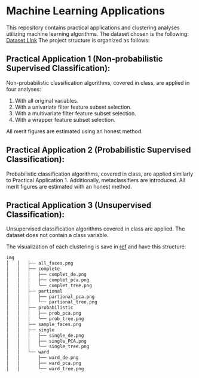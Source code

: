 
# Machine Learning Applications


This repository contains practical applications and clustering analyses utilizing machine learning algorithms. The dataset chosen is the following: [Dataset LInk](http://archive.ics.uci.edu/dataset/878/cirrhosis+patient+survival+prediction+dataset-1)
The project structure is organized as follows:

## Practical Application 1 (Non-probabilistic Supervised Classification):

Non-probabilistic classification algorithms, covered in class, are applied in four analyses:

1. With all original variables.
2. With a univariate filter feature subset selection.
3. With a multivariate filter feature subset selection.
4. With a wrapper feature subset selection.

All merit figures are estimated using an honest method.

## Practical Application 2 (Probabilistic Supervised Classification):

Probabilistic classification algorithms, covered in class, are applied similarly to Practical Application 1. Additionally, metaclassifiers are introduced. All merit figures are estimated with an honest method.

## Practical Application 3 (Unsupervised Classification):

Unsupervised classification algorithms covered in class are applied. The dataset does not contain a class variable.

The visualization of each clustering is save in [ref](./clustering/img) and have this structure:
```bash
img
│   │   ├── all_faces.png
│   │   ├── complete
│   │   │   ├── complet_de.png
│   │   │   ├── complet_pca.png
│   │   │   └── complet_tree.png
│   │   ├── partional
│   │   │   ├── partional_pca.png
│   │   │   └── partional_tree.png
│   │   ├── probabilistic
│   │   │   ├── prob_pca.png
│   │   │   └── prob_tree.png
│   │   ├── sample_faces.png
│   │   ├── single
│   │   │   ├── single_de.png
│   │   │   ├── single_PCA.png
│   │   │   └── single_tree.png
│   │   └── ward
│   │       ├── ward_de.png
│   │       ├── ward_pca.png
│   │       └── ward_tree.png

```
